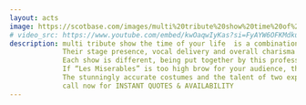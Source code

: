 ```yaml
---
layout: acts
image: https://scotbase.com/images/multi%20tribute%20show%20time%20of%20your%20life.jpg
# video_src: https://www.youtube.com/embed/kwOaqwIyKas?si=FyAYW6OFKMdkuAjb
description: multi tribute show the time of your life  is a combination of celebrities and stars from all walks of showbiz, be it current chart toppers like “Adelle” and “Michael Buble” or film favourites like “Calamity Jane”’Austin Powers” and the “Blues Brothers”. delivered with amazing accuracy by Steve Bishop & christy mac who  recently completed a sell out tour of Scottish Theatres supporting The Francie and Josie Show. <hr>
             Their stage presence, vocal delivery and overall charisma make them stand out on any stage, with trademark quality costume changes and complete character portrayals, which are second nature to them. The show also contains fully costumed tributes to the genres of 60s and Motown music. <hr>
             Each show is different, being put together by this professional team to ensure the most appropriate show for each venue. If Lulu is having a night off you may find Dusty Springfield, stepping in to perform some of her 60s classics.
             If “Les Miserables” is too high brow for your audience, then “Ozzy Osbourne” is a sure fire winner.  <hr>
             The stunningly accurate costumes and the talent of two experienced performers who know how to entertain enhance the blend of comedy and music, Add to this a state of the art sound and lighting system and you a have a show fit to grace any stage. <hr>    
             call now for INSTANT QUOTES & AVAILABILITY
---
```

